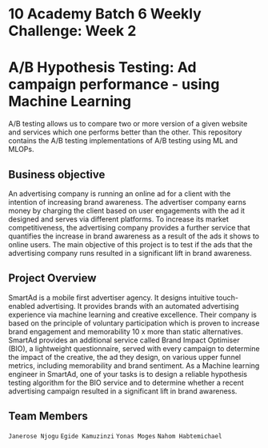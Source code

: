# 10 Academy Batch 6 Weekly Challenge: Week 2

# A/B Hypothesis Testing: Ad campaign performance - using Machine Learning

A/B testing allows us to compare two or more version of a given website and services which one performs better than the other.
This repository contains the A/B testing implementations of A/B testing using ML and MLOPs.

## Business objective

An advertising company is running an online ad for a client with the intention of increasing brand awareness. The advertiser company earns money by charging the client based on user engagements with the ad it designed and serves via different platforms. To increase its market competitiveness, the advertising company provides a further service that quantifies the increase in brand awareness as a result of the ads it shows to online users. The main objective of this project is to test if the ads that the advertising company runs resulted in a significant lift in brand awareness.

## Project Overview

SmartAd is a mobile first advertiser agency. It designs intuitive touch-enabled advertising. It provides brands with an automated advertising experience via machine learning and creative excellence. Their company is based on the principle of voluntary participation which is proven to increase brand engagement and memorability 10 x more than static alternatives.
SmartAd provides an additional service called Brand Impact Optimiser (BIO), a lightweight questionnaire, served with every campaign to determine the impact of the creative, the ad they design, on various upper funnel metrics, including memorability and brand sentiment.
As a Machine learning engineer in SmartAd, one of your tasks is to design a reliable hypothesis testing algorithm for the BIO service and to determine whether a recent advertising campaign resulted in a significant lift in brand awareness.

## Team Members

`Janerose Njogu`
`Egide Kamuzinzi`
`Yonas Moges`
`Nahom Habtemichael`
